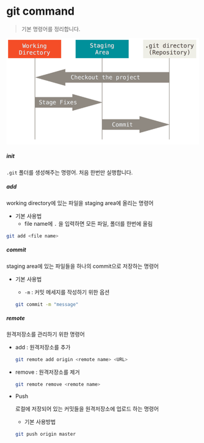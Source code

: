 # git command

> 기본 명령어를 정리합니다.

![Git - Git 기초](command.assets/areas.png)

##### init

`.git`  폴더를 생성해주는 명령어. 처음 한번만 실행합니다. 



##### add

working directory에 있는 파일을 staging area에 올리는 명령어

* 기본 사용법
  * file name에 `.` 을 입력하면 모든 파일, 폴더를 한번에 올림

```bash
git add <file name>
```



##### commit

staging area에 있는 파일들을 하나의 commit으로 저장하는 명령어

* 기본 사용법

  * `-m` : 커밋 메세지를 작성하기 위한 옵션

  ```bash
  git commit -m "message"
  ```

  

##### remote

원격저장소를 관리하기 위한 명령어

* add : 원격저장소를 추가

  ```bash
  git remote add origin <remote name> <URL>
  ```

  

* remove : 원격저장소를 제거

  ```bash
  git remote remove <remote name>
  ```

* Push 

  로컬에 저장되어 있는 커밋들을 원격저장소에 업로드 하는 명령어

  * 기본 사용방법

  ```bash 
  git push origin master
  ```

  

